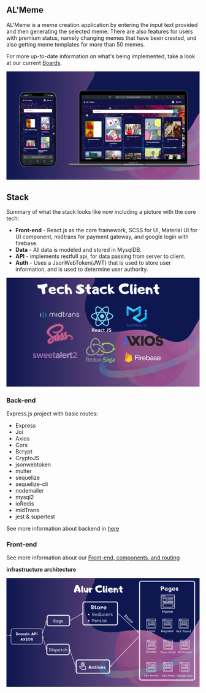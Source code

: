
## AL'Meme

AL'Meme is a meme creation application by entering the input text provided and then generating the selected meme. There are also features for users with premium status, namely changing memes that have been created, and also getting meme templates for more than 50 memes.

For more up-to-date information on what's being implemented, take a look at our current [Boards](https://github.com/alfianElsa14/AL-Meme).



![screen shoot page AL'Meme](./media/Alfian%20Elsa%20Presentation.png)

## Stack

Summary of what the stack looks like now including a picture with the core tech:

* **Front-end** - React.js as the core framework, SCSS for UI, Material UI for UI component, midtrans for payment gateway, and google login with firebase.
* **Data** - All data is modeled and stored in MysqlDB.
* **API** - implements restfull api, for data passing
from server to client.
* **Auth** - Uses a JsonWebToken(JWT) that is used to store user information, and is used to determine user authority.

![Core stack](./media/stack%20client.png)

### Back-end

Express.js project with basic routes:

- Express
- Joi
- Axios
- Cors
- Bcrypt
- CryptoJS
- jsonwebtoken
- multer
- sequelize
- sequelize-cli
- nodemailer
- mysql2
- ioRedis
- midTrans
- jest & supertest

See more information about backend in [here](./server/readme.md)

### Front-end

See more information about our [Front-end, components, and routing](./client-nya/README.md)

**infrastructure architecture**

![alur client](./media/alur%20client.png)

